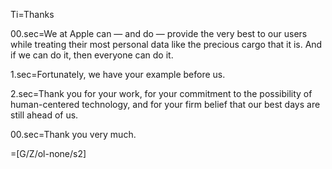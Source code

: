 Ti=Thanks

00.sec=We at Apple can — and do — provide the very best to our users while treating their most personal data like the precious cargo that it is. And if we can do it, then everyone can do it.

1.sec=Fortunately, we have your example before us.

2.sec=Thank you for your work, for your commitment to the possibility of human-centered technology, and for your firm belief that our best days are still ahead of us.

00.sec=Thank you very much.

=[G/Z/ol-none/s2]
